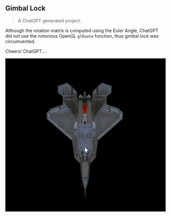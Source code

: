 ## Gimbal Lock

> A ChatGPT generated project.

Although the rotation matrix is computed using the Euler Angle, ChatGPT did not use the notorious OpenGL `glRoate` function, thus gimbal lock was circumvented. 

Cheers! ChatGPT....

![](demo.gif)
